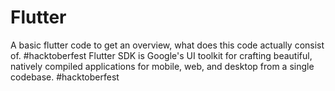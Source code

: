 # Flutter
A basic flutter code to get an overview, what does this code actually consist of.
#hacktoberfest
Flutter SDK is Google's UI toolkit for crafting beautiful, natively compiled applications for mobile, web, and desktop from a single codebase.
#hacktoberfest
